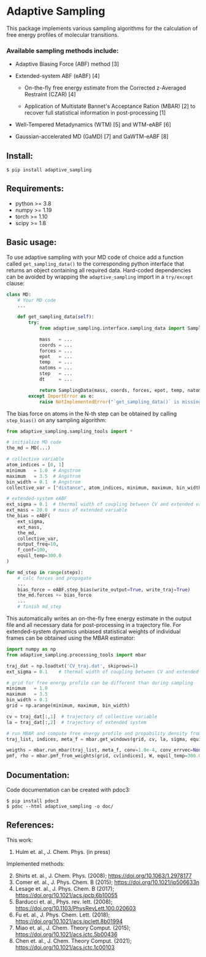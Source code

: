 # Adaptive Sampling

This package implements various sampling algorithms for the calculation of free energy profiles of molecular transitions. 

### Available sampling methods include:
*	Adaptive Biasing Force (ABF) method [3] 
	
* 	Extended-system ABF (eABF) [4]

	* On-the-fly free energy estimate from the Corrected z-Averaged Restraint (CZAR) [4]
	
	* Application of Multistate Bannet's Acceptance Ration (MBAR) [2] to recover full statistical information in post-processing [1]
	
* 	Well-Tempered Metadynamics (WTM) [5] and WTM-eABF [6]

* 	Gaussian-accelerated MD (GaMD) [7] and GaWTM-eABF [8]

## Install:
```shell
$ pip install adaptive_sampling 
```

## Requirements:
* python >= 3.8
* numpy >= 1.19
* torch >= 1.10
* scipy >= 1.8

## Basic usage:
To use adaptive sampling with your MD code of choice add a function called `get_sampling_data()` to the corresponding python interface that returns an object containing all required data. Hard-coded dependencies can be avoided by wrapping the `adaptive_sampling` import in a `try/except` clause:

```python
class MD:
    # Your MD code
    ...

    def get_sampling_data(self):
        try:
            from adaptive_sampling.interface.sampling_data import SamplingData

            mass   = ...
            coords = ...
            forces = ...
            epot   = ...
            temp   = ...
            natoms = ...
            step   = ...
            dt     = ...

            return SamplingData(mass, coords, forces, epot, temp, natoms, step, dt)
        except ImportError as e:
            raise NotImplementedError("`get_sampling_data()` is missing `adaptive_sampling` package") from e
```
The bias force on atoms in the N-th step can be obtained by calling `step_bias()` on any sampling algorithm:
```python
from adaptive_sampling.sampling_tools import *

# initialize MD code
the_md = MD(...)

# collective variable
atom_indices = [0, 1] 
minimum   = 1.0  # Angstrom
maximum   = 3.5  # Angstrom
bin_width = 0.1  # Angstrom 
collective_var = ["distance", atom_indices, minimum, maximum, bin_width]

# extended-system eABF 
ext_sigma = 0.1  # thermal width of coupling between CV and extended variable in Angstrom
ext_mass = 20.0  # mass of extended variable
the_bias = eABF(
    ext_sigma, 
    ext_mass, 
    the_md, 
    collective_var, 
    output_freq=10, 
    f_conf=100, 
    equil_temp=300.0
)

for md_step in range(steps):
    # calc forces and propagate
    ... 
    bias_force = eABF.step_bias(write_output=True, write_traj=True)
    the_md.forces += bias_force
    ...
    # finish md_step
```
This automatically writes an on-the-fly free energy estimate in the output file and all necessary data for post-processing in a trajectory file.
For extended-system dynamics unbiased statistical weights of individual frames can be obtained using the MBAR estimator:
```python
import numpy as np
from adaptive_sampling.processing_tools import mbar

traj_dat = np.loadtxt('CV_traj.dat', skiprows=1)
ext_sigma = 0.1    # thermal width of coupling between CV and extended variable 

# grid for free energy profile can be different than during sampling
minimum   = 1.0     
maximum   = 3.5    
bin_width = 0.1    
grid = np.arange(minimum, maximum, bin_width)

cv = traj_dat[:,1]  # trajectory of collective variable
la = traj_dat[:,2]  # trajectory of extended system

# run MBAR and compute free energy profile and propability density from statistical weights
traj_list, indices, meta_f = mbar.get_windows(grid, cv, la, sigma, equil_temp=300.0)

weigths = mbar.run_mbar(traj_list, meta_f, conv=1.0e-4, conv_errvec=None, outfreq=100, equil_temp=300.0)
pmf, rho = mbar.pmf_from_weights(grid, cv[indices], W, equil_temp=300.0)
```

## Documentation:
Code documentation can be created with pdoc3:
```shell
$ pip install pdoc3
$ pdoc --html adaptive_sampling -o doc/
```
## References:
This work:
1. 	Hulm et. al., J. Chem. Phys. (in press)

Implemented methods:

2.  Shirts et. al., J. Chem. Phys. (2008); <https://doi.org/10.1063/1.2978177>
3.	Comer et. al., J. Phys. Chem. B (2015); <https://doi.org/10.1021/jp506633n> 
4.  Lesage et. al., J. Phys. Chem. B (2017); <https://doi.org/10.1021/acs.jpcb.6b10055>
5.  Barducci et. al., Phys. rev. lett. (2008); <https://doi.org/10.1103/PhysRevLett.100.020603>
6.  Fu et. al., J. Phys. Chem. Lett. (2018); <https://doi.org/10.1021/acs.jpclett.8b01994>
7.  Miao et. al., J. Chem. Theory Comput. (2015); <https://doi.org/10.1021/acs.jctc.5b00436>
8.  Chen et. al., J. Chem. Theory Comput. (2021); <https://doi.org/10.1021/acs.jctc.1c00103>
